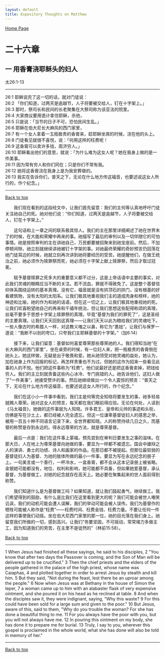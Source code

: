 ```yaml
---
layout: default
title: Expository Thoughts on Matthew
---
```

[ Home Page ]({{site.baseurl}}/index) <br>

<a name="0"></a>
# 二十六章 

## 一 用香膏浇耶稣头的妇人

太26:1-13

***

26:1 耶稣说完了这一切的话，就对门徒说：<br>
26:2 「你们知道，过两天是逾越节，人子将要被交给人，钉在十字架上。」<br>
26:3 那时，祭司长和民间的长老聚集在大祭司称为该亚法的院里。<br>
26:4 大家商议要用诡计拿住耶稣，杀他，<br>
26:5 只是说：「当节的日子不可，恐怕民间生乱。」<br>
26:6 耶稣在伯大尼长大麻风的西门家里，<br>
26:7 有一个女人拿着一玉瓶极贵的香膏来，趁耶稣坐席的时候，浇在他的头上。<br>
26:8 门徒看见就很不喜悦，说：「何用这样的枉费呢！<br>
26:9 这香膏可以卖许多钱，周济穷人。」<br>
26:10 耶稣看出他们的意思，就说：「为什么难为这女人呢？她在我身上做的是一件美事。<br>
26:11 因为常有穷人和你们同在；只是你们不常有我。<br>
26:12 她将这香膏浇在我身上是为我安葬做的。<br>
26:13 我实在告诉你们，普天之下，无论在什么地方传这福音，也要述说这女人所行的，作个纪念。」<br>

***

[Back to top](#0)

&emsp;&emsp;我们现在看到的这段经文中，让我们首先留意：我们的主何等认真地呼吁门徒关注祂自己的死。祂对他们说：“你们知道，过两天是逾越节，人子将要被交给人，钉在十字架上。”

&emsp;&emsp;这句话和上一章之间的联系极其惊人。我们的主在那里详细阐述了祂在世界末了的时候，在大能和荣耀中再来的事。祂描写了最后的审判以及一切伴随它的可怕事情。祂是按照审判的主在讲祂自己，万民都要被招聚来到祂宝座前。然后，不加停顿间隙，祂立刻就继续讲祂被钉十字架的事。对祂最终荣耀的奇妙预言仍回荡在祂门徒耳边的时候，祂就立刻再次讲到祂将要经历的受苦。祂提醒他们，在做王统治之前，祂必须作为赎罪祭而死，祂必须在十字架上献上赎罪祭，然后才取过冠冕。

&emsp;&emsp;赋予基督赎罪之死多大的重要意义都不过分，这是上帝话语中主要的事实，对此我们灵魂的眼睛应当不断的关注。若不流血，罪就不得赦免了。这是整个基督信仰体系围绕运转的基本真理。没有它，福音就是没有拱顶石的拱门，没有根基的好看建筑物，没有太阳的太阳系。让我们极其地重视我们主的道成肉身和榜样，祂的神迹和比喻，祂的作为和祂的话语，但在这一切之上，让我们极其地重视祂的死。让我们欢喜盼望祂自己的再来和千禧年统治，但让我们思想这些配得称颂的真理，丝毫不要多于思想十字架上赎罪祭的真理。毕竟“基督为我们的罪死了”，这是圣经的主要真理。让我们天天回到这真理——让我们天天以此为粮给我们的灵魂吃下。一些人像古时的希腊人一样，对这教义嗤之以鼻，称它为“愚拙”。让我们与保罗一道说：“我断不以别的夸口，只夸我们主耶稣基督的十字架。”（加6:14）

&emsp;&emsp;接下来，让我们留意：基督如何喜爱尊荣那些尊荣祂的人。我们得知当祂“在长大麻风的西门家里”，坐在桌旁的时候，有一位妇人来，把一瓶极贵的香膏倒在祂头上。她这样做，无疑是出于敬畏和爱。她从祂领受对她灵魂的益处，她认为，加在祂身上作为回报的标记，再怎样贵重也不为过。但她的这作为招来一些看见此事的人的不悦。他们把这件事称为“枉费”。他们说最好还是把这香膏卖掉，把钱给穷人。我们的主立刻就责备这些内心冰冷、专门挑错的人。祂告诉他们，这妇人做了“一件美事”，祂接受赞许的事。然后祂继续做出一个令人震惊的预言：“普天之下，无论在什么地方传这福音，也要述说这女人所行的，作个纪念。”

&emsp;&emsp;我们在这小小一件事中看到，我们主是何等完全知晓将要发生的事，祂多轻易就赐人尊荣。祂对这女人的预言，每天都在我们眼前得应验。无论在何处，人读到《马太福音》，她做的这件事就为人知晓。许多君王、皇帝和元帅的事迹和头衔，仿佛是写在沙土上，都已经被人完全遗忘。但这一位谦卑基督徒妇人的感恩之举，被用一百五十种不同语言记录下来，全世界都知晓。人的称赞持续几日之久，而基督的称赞是存到永远的。得永远尊荣的方法，就是尊荣基督。

&emsp;&emsp;最后一点是：我们在这件事上蒙福，预先尝到在审判日要发生之事的滋味。在那大日，人在地上为尊荣基督向祂做的事，要显为一样都不被遗忘。国会中雄辩之人的演讲、勇士的功绩、诗人和画家的作品，在那日都不被提起。但那位最软弱的基督徒妇人为基督、为祂的肢体所做的最小一件事，要显为写在永远纪念的册子上。一句美言或一个善行，一杯冷水，一盒香膏，都不会从这本记录册上被省略。金银她可能都没有，地位、权利和影响，她可能都不具备，但如果她爱基督，承认基督，为基督做工，对她的纪念就存在高天上。她必要在聚集起来的世人面前得到称赞。

&emsp;&emsp;我们知道什么是为基督做工吗？如果知道，就让我们鼓起勇气，继续做工。我们希望得到的鼓励，有什么是比我们在这里看到更大的呢？我们可能会被世人嘲笑讥讽，我们的动机可能会遭人误解，我们的举动可能会被人误传。我们为基督作的牺牲可能被人称作是“枉费”——枉费时间、枉费金钱、枉费力量。不要让任何一件这样的事使我们动摇。坐在伯大尼西门家里的那一位，祂的目光落在我们身上。祂留意我们所做的一切，感到高兴。让我们“务要坚固，不可摇动，常常竭力多做主工，因为知道我们的劳苦，在主里不是徒然的”（林前15:58）。

[Back to top](#0)

***

1 When Jesus had finished all these sayings, he said to his disciples, 2 "You know that after two days the Passover is coming, and the Son of Man will be delivered up to be crucified." 3 Then the chief priests and the elders of the people gathered in the palace of the high priest, whose name was Caiaphas, 4 and plotted together in order to arrest Jesus by stealth and kill him. 5 But they said, "Not during the feast, lest there be an uproar among the people." 6 Now when Jesus was at Bethany in the house of Simon the leper, 7 a woman came up to him with an alabaster flask of very expensive ointment, and she poured it on his head as he reclined at table. 8 And when the disciples saw it, they were indignant, saying, "Why this waste? 9 For this could have been sold for a large sum and given to the poor." 10 But Jesus, aware of this, said to them, "Why do you trouble the woman? For she has done a beautiful thing to me. 11 For you always have the poor with you, but you will not always have me. 12 In pouring this ointment on my body, she has done it to prepare me for burial. 13 Truly, I say to you, wherever this gospel is proclaimed in the whole world, what she has done will also be told in memory of her."

***

[Back to top](#0)
